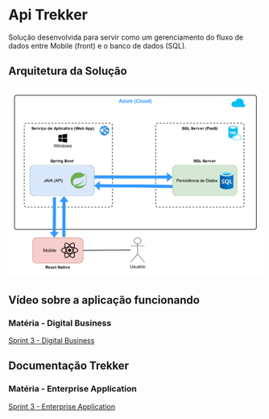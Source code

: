 # Api Trekker
Solução desenvolvida para servir como um gerenciamento do fluxo de dados entre Mobile (front) e o banco de dados (SQL).

## Arquitetura da Solução
<img src="cg3_api_trekker.png">

## Vídeo sobre a aplicação funcionando
### Matéria - Digital Business
[Sprint 3 - Digital Business](https://youtu.be/viJYBkT7Ulo)

## Documentação Trekker 
### Matéria - Enterprise Application
[Sprint 3 - Enterprise Application](https://github.com/cecilianeves22/digital-sprint3-trekker/blob/088c9acbcf22d6501b31f0e6d1fce1480f99a3a0/Challenge3-Enterprise-Trekker.pdf.pdf)
